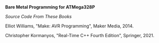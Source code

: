 **Bare Metal Programming for ATMega328P**

*Source Code From These Books*

Elliot Williams, "Make: AVR Programming", Maker Media, 2014.

Christopher Kormanyos, "Real-Time C++ Fourth Edition", Springer, 2021.
